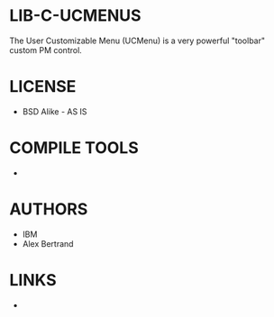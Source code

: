 # LIB-C-UCMENUS
The User Customizable Menu (UCMenu) is a very powerful "toolbar" custom PM control.

LICENSE
===============
* BSD Alike - AS IS

COMPILE TOOLS
===============
* 
 
AUTHORS
===============
* IBM
* Alex Bertrand

LINKS
===============
* 
